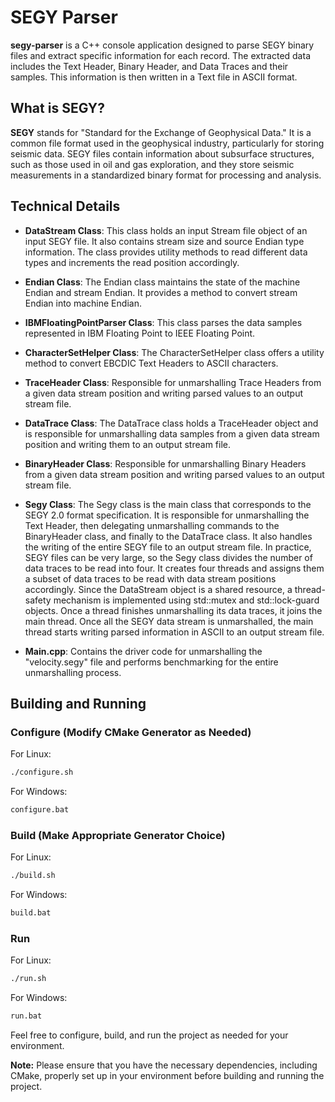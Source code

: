 # SEGY Parser

**segy-parser** is a C++ console application designed to parse SEGY binary files and extract specific information for each record. The extracted data includes the Text Header, Binary Header, and Data Traces and their samples. This information is then written in a Text file in ASCII format.

## What is SEGY?

**SEGY** stands for "Standard for the Exchange of Geophysical Data." It is a common file format used in the geophysical industry, particularly for storing seismic data. SEGY files contain information about subsurface structures, such as those used in oil and gas exploration, and they store seismic measurements in a standardized binary format for processing and analysis.

## Technical Details

- **DataStream Class**: This class holds an input Stream file object of an input SEGY file. It also contains stream size and source Endian type information. The class provides utility methods to read different data types and increments the read position accordingly.

- **Endian Class**: The Endian class maintains the state of the machine Endian and stream Endian. It provides a method to convert stream Endian into machine Endian.

- **IBMFloatingPointParser Class**: This class parses the data samples represented in IBM Floating Point to IEEE Floating Point.

- **CharacterSetHelper Class**: The CharacterSetHelper class offers a utility method to convert EBCDIC Text Headers to ASCII characters.

- **TraceHeader Class**: Responsible for unmarshalling Trace Headers from a given data stream position and writing parsed values to an output stream file.

- **DataTrace Class**: The DataTrace class holds a TraceHeader object and is responsible for unmarshalling data samples from a given data stream position and writing them to an output stream file.

- **BinaryHeader Class**: Responsible for unmarshalling Binary Headers from a given data stream position and writing parsed values to an output stream file.

- **Segy Class**: The Segy class is the main class that corresponds to the SEGY 2.0 format specification. It is responsible for unmarshalling the Text Header, then delegating unmarshalling commands to the BinaryHeader class, and finally to the DataTrace class. It also handles the writing of the entire SEGY file to an output stream file. In practice, SEGY files can be very large, so the Segy class divides the number of data traces to be read into four. It creates four threads and assigns them a subset of data traces to be read with data stream positions accordingly. Since the DataStream object is a shared resource, a thread-safety mechanism is implemented using std::mutex and std::lock-guard objects. Once a thread finishes unmarshalling its data traces, it joins the main thread. Once all the SEGY data stream is unmarshalled, the main thread starts writing parsed information in ASCII to an output stream file.

- **Main.cpp**: Contains the driver code for unmarshalling the "velocity.segy" file and performs benchmarking for the entire unmarshalling process.

## Building and Running

### Configure (Modify CMake Generator as Needed)

For Linux:

```bash
./configure.sh
```

For Windows:

```bash
configure.bat
```

### Build (Make Appropriate Generator Choice)

For Linux:

```bash
./build.sh
```

For Windows:

```bash
build.bat
```

### Run

For Linux:

```bash
./run.sh
```

For Windows:

```bash
run.bat
```

Feel free to configure, build, and run the project as needed for your environment.

**Note:** Please ensure that you have the necessary dependencies, including CMake, properly set up in your environment before building and running the project.

